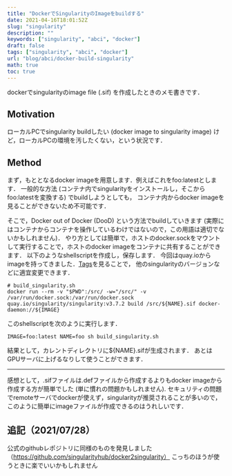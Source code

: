 ```yaml
---
title: "DockerでSingularityのImageをbuildする"
date: 2021-04-16T18:01:52Z
slug: "singularity"
description: ""
keywords: ["singularity", "abci", "docker"]
draft: false
tags: ["singularity", "abci", "docker"]
url: "blog/abci/docker-build-singularity"
math: true
toc: true
---
```


dockerでsingularityのimage file (.sif) を作成したときのメモ書きです．
## Motivation
ローカルPCでsingularity buildしたい (docker image to singularity image) けど，ローカルPCの環境を汚したくない，という状況です．

## Method
まず，もととなるdocker imageを用意します．例えばこれをfoo:latestとします．
一般的な方法 (コンテナ内でsingularityをインストールし，そこからfoo:latestを変換する) でbuildしようとしても，
コンテナ内からdocker imageを見ることができないため不可能です．

そこで，Docker out of Docker (DooD) という方法でbuildしていきます 
(実際にはコンテナからコンテナを操作しているわけではないので，この用語は適切でないかもしれません)．
やり方としては簡単で，ホストのdocker.sockをマウントして実行することで，ホストのdocker imageをコンテナに共有することができます．
以下のようなshellscriptを作成し，保存します．
今回はquay.ioからimageを持ってきました．[Tags](https://quay.io/repository/singularity/singularity?tab=tags)を見ることで，
他のsingularityのバージョンなどに適宜変更できます．

```shell
# build_singularity.sh
docker run --rm -v "$PWD":/src/ -w="/src/" -v /var/run/docker.sock:/var/run/docker.sock quay.io/singularity/singularity:v3.7.2 build /src/${NAME}.sif docker-daemon://${IMAGE}
```

このshellscriptを次のように実行します．
```shell
IMAGE=foo:latest NAME=foo sh build_singularity.sh 
```

結果として，カレントディレクトリに${NAME}.sifが生成されます．
あとはGPUサーバに上げるなりして使うことができます．
______
感想として，.sifファイルは.defファイルから作成するよりもdocker imageから作成する方が簡単でした (単に慣れの問題かもしれません).
セキュリティの問題でremoteサーバでdockerが使えず，singularityが推奨されることが多いので，
このように簡単にimageファイルが作成できるのはうれしいです．

## 追記（2021/07/28）
公式のgithubレポジトリに同様のものを発見しました （https://github.com/singularityhub/docker2singularity）
こっちのほうが使うときに楽でいいかもしれません

